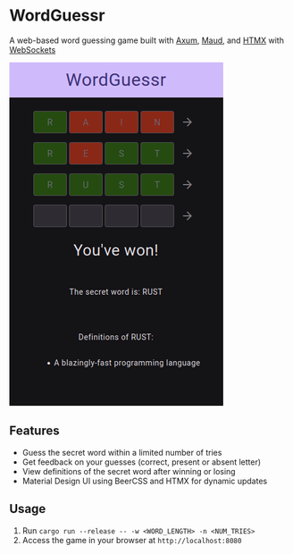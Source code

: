 # WordGuessr

A web-based word guessing game built with [Axum](https://github.com/tokio-rs/axum), [Maud](https://maud.lambda.xyz/), and [HTMX](https://htmx.org/) with [WebSockets](https://developer.mozilla.org/en-US/docs/Web/API/WebSocket)

![webpage demo](image.png)

## Features

-   Guess the secret word within a limited number of tries
-   Get feedback on your guesses (correct, present or absent letter)
-   View definitions of the secret word after winning or losing
-   Material Design UI using BeerCSS and HTMX for dynamic updates

## Usage

1.  Run `cargo run --release -- -w <WORD_LENGTH> -n <NUM_TRIES>`
2.  Access the game in your browser at `http://localhost:8080`
